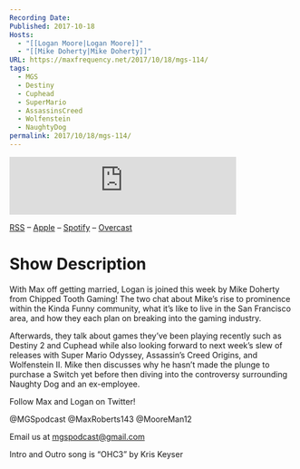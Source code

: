 ```yaml
---
Recording Date: 
Published: 2017-10-18
Hosts:
  - "[[Logan Moore|Logan Moore]]"
  - "[[Mike Doherty|Mike Doherty]]"
URL: https://maxfrequency.net/2017/10/18/mgs-114/
tags:
  - MGS
  - Destiny
  - Cuphead
  - SuperMario
  - AssassinsCreed
  - Wolfenstein
  - NaughtyDog
permalink: 2017/10/18/mgs-114/
---
```

<iframe src="https://podcasters.spotify.com/pod/show/millennialgamingspeak/embed/episodes/Episode-114-Nintendos-Shortcomings-and-Naughty-Dog-Controversy-e1adhq6/a-a6ts41k" height="102px" width="400px" frameborder="0" scrolling="no"></iframe>

[RSS](https://anchor.fm/s/74aa3858/podcast/rss) – [Apple](https://podcasts.apple.com/us/podcast/episode-3-gdc-wrap-up/id1000915981?i=1000542222515) – [Spotify](https://open.spotify.com/episode/7wePXT4Bt22LWifVLx3n8y) – [Overcast](https://overcast.fm/+EtIgeWxEU)

# Show Description

With Max off getting married, Logan is joined this week by Mike Doherty from Chipped Tooth Gaming! The two chat about Mike’s rise to prominence within the Kinda Funny community, what it’s like to live in the San Francisco area, and how they each plan on breaking into the gaming industry.

Afterwards, they talk about games they’ve been playing recently such as Destiny 2 and Cuphead while also looking forward to next week’s slew of releases with Super Mario Odyssey, Assassin’s Creed Origins, and Wolfenstein II. Mike then discusses why he hasn’t made the plunge to purchase a Switch yet before then diving into the controversy surrounding Naughty Dog and an ex-employee.

Follow Max and Logan on Twitter!

@MGSpodcast
@MaxRoberts143
@MooreMan12

Email us at mgspodcast@gmail.com

Intro and Outro song is “OHC3” by Kris Keyser
